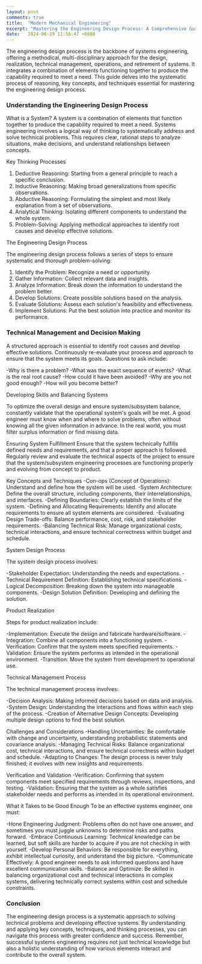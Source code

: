 ```yaml
---
layout: post
comments: true
title:  "Modern Mechanical Engineering"
excerpt: "Mastering the Engineering Design Process: A Comprehensive Guide"
date:   2024-06-29 11:56:47 +0800
---
```


The engineering design process is the backbone of systems engineering, offering a methodical, multi-disciplinary approach for the design, realization, technical management, operations, and retirement of systems. It integrates a combination of elements functioning together to produce the capability required to meet a need. This guide delves into the systematic process of reasoning, key concepts, and techniques essential for mastering the engineering design process.

### Understanding the Engineering Design Process
What is a System?
A system is a combination of elements that function together to produce the capability required to meet a need. Systems engineering involves a logical way of thinking to systematically address and solve technical problems. This requires clear, rational steps to analyze situations, make decisions, and understand relationships between concepts.

Key Thinking Processes
1. Deductive Reasoning: Starting from a general principle to reach a specific conclusion.
2. Inductive Reasoning: Making broad generalizations from specific observations.
3. Abductive Reasoning: Formulating the simplest and most likely explanation from a set of observations.
4. Analytical Thinking: Isolating different components to understand the whole system.
5. Problem-Solving: Applying methodical approaches to identify root causes and develop effective solutions.

The Engineering Design Process

The engineering design process follows a series of steps to ensure systematic and thorough problem-solving:

1. Identify the Problem: Recognize a need or opportunity.
2. Gather Information: Collect relevant data and insights.
3. Analyze Information: Break down the information to understand the problem better.
4. Develop Solutions: Create possible solutions based on the analysis.
5. Evaluate Solutions: Assess each solution's feasibility and effectiveness.
6. Implement Solutions: Put the best solution into practice and monitor its performance.
   
### Technical Management and Decision Making

A structured approach is essential to identify root causes and develop effective solutions. Continuously re-evaluate your process and approach to ensure that the system meets its goals. Questions to ask include:

-Why is there a problem?
-What was the exact sequence of events?
-What is the real root cause?
-How could it have been avoided?
-Why are you not good enough?
-How will you become better?

Developing Skills and Balancing Systems

To optimize the overall design and ensure system/subsystem balance, constantly validate that the operational system's goals will be met. A good engineer must know when and where to solve problems, often without knowing all the given information in advance. In the real world, you must filter surplus information or find missing data.

Ensuring System Fulfillment
Ensure that the system technically fulfills defined needs and requirements, and that a proper approach is followed. Regularly review and evaluate the technical aspects of the project to ensure that the system/subsystem engineering processes are functioning properly and evolving from concept to product.

Key Concepts and Techniques
-Con-ops (Concept of Operations): Understand and define how the system will be used.
-System Architecture: Define the overall structure, including components, their interrelationships, and interfaces.
-Defining Boundaries: Clearly establish the limits of the system.
-Defining and Allocating Requirements: Identify and allocate requirements to ensure all system elements are considered.
-Evaluating Design Trade-offs: Balance performance, cost, risk, and stakeholder requirements.
-Balancing Technical Risk: Manage organizational costs, technical interactions, and ensure technical correctness within budget and schedule.


System Design Process

The system design process involves:

-Stakeholder Expectation: Understanding the needs and expectations.
-Technical Requirement Definition: Establishing technical specifications.
-Logical Decomposition: Breaking down the system into manageable components.
-Design Solution Definition: Developing and defining the solution.


Product Realization

Steps for product realization include:

-Implementation: Execute the design and fabricate hardware/software.
-Integration: Combine all components into a functioning system.
-Verification: Confirm that the system meets specified requirements.
-Validation: Ensure the system performs as intended in the operational environment.
-Transition: Move the system from development to operational use.

Technical Management Process

The technical management process involves:

-Decision Analysis: Making informed decisions based on data and analysis.
-System Design: Understanding the interactions and flows within each step of the process.
-Creation of Alternative Design Concepts: Developing multiple design options to find the best solution.

Challenges and Considerations
-Handling Uncertainties: Be comfortable with change and uncertainty, understanding probabilistic statements and covariance analysis.
-Managing Technical Risks: Balance organizational cost, technical interactions, and ensure technical correctness within budget and schedule.
-Adapting to Changes: The design process is never truly finished; it evolves with new insights and requirements.

Verification and Validation
-Verification: Confirming that system components meet specified requirements through reviews, inspections, and testing.
-Validation: Ensuring that the system as a whole satisfies stakeholder needs and performs as intended in its operational environment.

What it Takes to be Good Enough
To be an effective systems engineer, one must:

-Hone Engineering Judgment: Problems often do not have one answer, and sometimes you must juggle unknowns to determine risks and paths forward.
-Embrace Continuous Learning: Technical knowledge can be learned, but soft skills are harder to acquire if you are not checking in with yourself.
-Develop Personal Behaviors: Be responsible for everything, exhibit intellectual curiosity, and understand the big picture.
-Communicate Effectively: A good engineer needs to ask informed questions and have excellent communication skills.
-Balance and Optimize: Be skilled in balancing organizational cost and technical interactions in complex systems, delivering technically correct systems within cost and schedule constraints.


### Conclusion
The engineering design process is a systematic approach to solving technical problems and developing effective systems. By understanding and applying key concepts, techniques, and thinking processes, you can navigate this process with greater confidence and success. Remember, successful systems engineering requires not just technical knowledge but also a holistic understanding of how various elements interact and contribute to the overall system.

